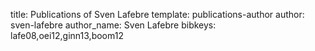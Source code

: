 title: Publications of Sven Lafebre
template: publications-author
author: sven-lafebre
author_name: Sven Lafebre
bibkeys: lafe08,oei12,ginn13,boom12